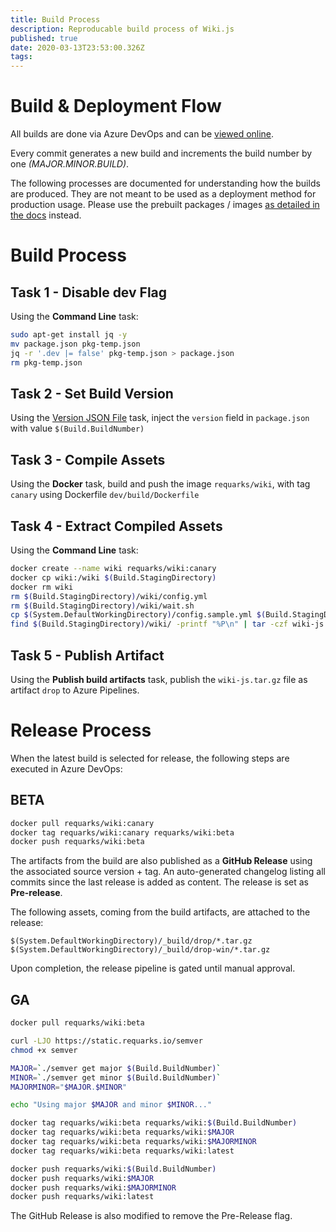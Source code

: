 ```yaml
---
title: Build Process
description: Reproducable build process of Wiki.js
published: true
date: 2020-03-13T23:53:00.326Z
tags: 
---
```


# Build & Deployment Flow

All builds are done via Azure DevOps and can be [viewed online](https://dev.azure.com/requarks/wiki/_build?definitionId=9).

Every commit generates a new build and increments the build number by one *(MAJOR.MINOR.BUILD)*.

The following processes are documented for understanding how the builds are produced. They are not meant to be used as a deployment method for production usage. Please use the prebuilt packages / images [as detailed in the docs](/install) instead.

# Build Process

## Task 1 - Disable dev Flag

Using the **Command Line** task:

```bash
sudo apt-get install jq -y
mv package.json pkg-temp.json
jq -r '.dev |= false' pkg-temp.json > package.json
rm pkg-temp.json
```

## Task 2 - Set Build Version

Using the [Version JSON File](https://github.com/rfennell/AzurePipelines/wiki/Version-Assemblies-and-Packages-Tasks) task, inject the `version` field in `package.json` with value `$(Build.BuildNumber)`

## Task 3 - Compile Assets

Using the **Docker** task, build and push the image `requarks/wiki`, with tag `canary` using Dockerfile `dev/build/Dockerfile`

## Task 4 - Extract Compiled Assets

Using the **Command Line** task:

```bash
docker create --name wiki requarks/wiki:canary
docker cp wiki:/wiki $(Build.StagingDirectory)
docker rm wiki
rm $(Build.StagingDirectory)/wiki/config.yml
rm $(Build.StagingDirectory)/wiki/wait.sh
cp $(System.DefaultWorkingDirectory)/config.sample.yml $(Build.StagingDirectory)/wiki/config.sample.yml
find $(Build.StagingDirectory)/wiki/ -printf "%P\n" | tar -czf wiki-js.tar.gz --no-recursion -C $(Build.StagingDirectory)/wiki/ -T -
```

## Task 5 - Publish Artifact

Using the **Publish build artifacts** task, publish the `wiki-js.tar.gz` file as artifact `drop` to Azure Pipelines.

# Release Process

When the latest build is selected for release, the following steps are executed in Azure DevOps:

## BETA

```bash
docker pull requarks/wiki:canary
docker tag requarks/wiki:canary requarks/wiki:beta
docker push requarks/wiki:beta
```

The artifacts from the build are also published as a **GitHub Release** using the associated source version + tag. An auto-generated changelog listing all commits since the last release is added as content. The release is set as **Pre-release**.

The following assets, coming from the build artifacts, are attached to the release:
```
$(System.DefaultWorkingDirectory)/_build/drop/*.tar.gz
$(System.DefaultWorkingDirectory)/_build/drop-win/*.tar.gz
```

Upon completion, the release pipeline is gated until manual approval.

## GA

```bash
docker pull requarks/wiki:beta

curl -LJO https://static.requarks.io/semver
chmod +x semver

MAJOR=`./semver get major $(Build.BuildNumber)`
MINOR=`./semver get minor $(Build.BuildNumber)`
MAJORMINOR="$MAJOR.$MINOR"

echo "Using major $MAJOR and minor $MINOR..."

docker tag requarks/wiki:beta requarks/wiki:$(Build.BuildNumber)
docker tag requarks/wiki:beta requarks/wiki:$MAJOR
docker tag requarks/wiki:beta requarks/wiki:$MAJORMINOR
docker tag requarks/wiki:beta requarks/wiki:latest

docker push requarks/wiki:$(Build.BuildNumber)
docker push requarks/wiki:$MAJOR
docker push requarks/wiki:$MAJORMINOR
docker push requarks/wiki:latest
```

The GitHub Release is also modified to remove the Pre-Release flag.